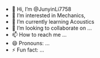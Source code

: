 - 👋 Hi, I’m @JunyinLi7758
- 👀 I’m interested in Mechanics, 
- 🌱 I’m currently learning Acoustics
- 💞️ I’m looking to collaborate on ...
- 📫 How to reach me ...
- 😄 Pronouns: ...
- ⚡ Fun fact: ...

<!---
JunyinLi7758/JunyinLi7758 is a ✨ special ✨ repository because its `README.md` (this file) appears on your GitHub profile.
You can click the Preview link to take a look at your changes.
--->
